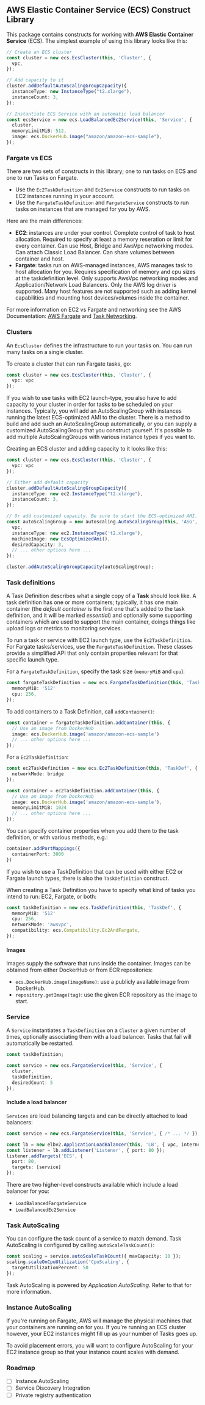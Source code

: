 ## AWS Elastic Container Service (ECS) Construct Library

This package contains constructs for working with **AWS Elastic Container
Service** (ECS). The simplest example of using this library looks like this:

```ts
// Create an ECS cluster
const cluster = new ecs.EcsCluster(this, 'Cluster', {
  vpc,
});

// Add capacity to it
cluster.addDefaultAutoScalingGroupCapacity({
  instanceType: new InstanceType("t2.xlarge"),
  instanceCount: 3,
});

// Instantiate ECS Service with an automatic load balancer
const ecsService = new ecs.LoadBalancedEc2Service(this, 'Service', {
  cluster,
  memoryLimitMiB: 512,
  image: ecs.DockerHub.image("amazon/amazon-ecs-sample"),
});
```

### Fargate vs ECS

There are two sets of constructs in this library; one to run tasks on ECS and
one to run Tasks on Fargate.

- Use the `Ec2TaskDefinition` and `Ec2Service` constructs to run tasks on EC2 instances running in your account.
- Use the `FargateTaskDefinition` and `FargateService` constructs to run tasks on
  instances that are managed for you by AWS.

Here are the main differences:

- **EC2**: instances are under your control. Complete control of task to host
  allocation. Required to specify at least a memory reseration or limit for
  every container. Can use Host, Bridge and AwsVpc networking modes. Can attach
  Classic Load Balancer. Can share volumes between container and host.
- **Fargate**: tasks run on AWS-managed instances, AWS manages task to host
  allocation for you. Requires specification of memory and cpu sizes at the
  taskdefinition level. Only supports AwsVpc networking modes and
  Application/Network Load Balancers. Only the AWS log driver is supported.
  Many host features are not supported such as adding kernel capabilities
  and mounting host devices/volumes inside the container.

For more information on EC2 vs Fargate and networking see the AWS Documentation:
[AWS Fargate](https://docs.aws.amazon.com/AmazonECS/latest/developerguide/AWS_Fargate.html) and
[Task Networking](https://docs.aws.amazon.com/AmazonECS/latest/developerguide/task-networking.html).

### Clusters

An `EcsCluster` defines the infrastructure to run your
tasks on. You can run many tasks on a single cluster.

To create a cluster that can run Fargate tasks, go:

```ts
const cluster = new ecs.EcsCluster(this, 'Cluster', {
  vpc: vpc
});
```

If you wish to use tasks with EC2 launch-type, you also have to add capacity to
your cluster in order for tasks to be scheduled on your instances.  Typically,
you will add an AutoScalingGroup with instances running the latest
ECS-optimized AMI to the cluster. There is a method to build and add such an
AutoScalingGroup automatically, or you can supply a customized AutoScalingGroup
that you construct yourself. It's possible to add multiple AutoScalingGroups
with various instance types if you want to.

Creating an ECS cluster and adding capacity to it looks like this:

```ts
const cluster = new ecs.EcsCluster(this, 'Cluster', {
  vpc: vpc
});

// Either add default capacity
cluster.addDefaultAutoScalingGroupCapacity({
  instanceType: new ec2.InstanceType("t2.xlarge"),
  instanceCount: 3,
});

// Or add customized capacity. Be sure to start the ECS-optimized AMI.
const autoScalingGroup = new autoscaling.AutoScalingGroup(this, 'ASG', {
  vpc,
  instanceType: new ec2.InstanceType('t2.xlarge'),
  machineImage: new EcsOptimizedAmi(),
  desiredCapacity: 3,
  // ... other options here ...
});

cluster.addAutoScalingGroupCapacity(autoScalingGroup);
```

### Task definitions
A Task Definition describes what a single copy of a **Task** should look like.
A task definition has one or more containers; typically, it has one
main container (the *default container* is the first one that's added
to the task definition, and it will be marked *essential*) and optionally
some supporting containers which are used to support the main container,
doings things like upload logs or metrics to monitoring services.

To run a task or service with EC2 launch type, use the `Ec2TaskDefinition`. For Fargate tasks/services, use the
`FargateTaskDefinition`. These classes provide a simplified API that only contain
properties relevant for that specific launch type.

For a `FargateTaskDefinition`, specify the task size (`memoryMiB` and `cpu`):

```ts
const fargateTaskDefinition = new ecs.FargateTaskDefinition(this, 'TaskDef', {
  memoryMiB: '512'
  cpu: 256,
});
```
To add containers to a Task Definition, call `addContainer()`:

```ts
const container = fargateTaskDefinition.addContainer(this, {
  // Use an image from DockerHub
  image: ecs.DockerHub.image('amazon/amazon-ecs-sample')
  // ... other options here ...
});
```

For a `Ec2TaskDefinition`:

```ts
const ec2TaskDefinition = new ecs.Ec2TaskDefinition(this, 'TaskDef', {
  networkMode: bridge
});

const container = ec2TaskDefinition.addContainer(this, {
  // Use an image from DockerHub
  image: ecs.DockerHub.image('amazon/amazon-ecs-sample'),
  memoryLimitMiB: 1024
  // ... other options here ...
});
```

You can specify container properties when you add them to the task definition, or with various methods, e.g.:

```ts
container.addPortMappings({
  containerPort: 3000
})
```

If you wish to use a TaskDefinition that can be used with either EC2 or Fargate launch types, there is also the `TaskDefinition` construct.

When creating a Task Definition you have to specify what kind of
tasks you intend to run: EC2, Fargate, or both:

```ts
const taskDefinition = new ecs.TaskDefinition(this, 'TaskDef', {
  memoryMiB: '512'
  cpu: 256,
  networkMode: 'awsvpc',
  compatibility: ecs.Compatibility.Ec2AndFargate,
});
```

#### Images

Images supply the software that runs inside the container. Images can be
obtained from either DockerHub or from ECR repositories:

* `ecs.DockerHub.image(imageName)`: use a publicly available image from
  DockerHub.
* `repository.getImage(tag)`: use the given ECR repository as the image
  to start.

### Service

A `Service` instantiates a `TaskDefinition` on a `Cluster` a given number of
times, optionally associating them with a load balancer. Tasks that fail will
automatically be restarted.

```ts
const taskDefinition;

const service = new ecs.FargateService(this, 'Service', {
  cluster,
  taskDefinition,
  desiredCount: 5
});
```

#### Include a load balancer

`Services` are load balancing targets and can be directly attached to load
balancers:

```ts
const service = new ecs.FargateService(this, 'Service', { /* ... */ });

const lb = new elbv2.ApplicationLoadBalancer(this, 'LB', { vpc, internetFacing: true });
const listener = lb.addListener('Listener', { port: 80 });
listener.addTargets('ECS', {
  port: 80,
  targets: [service]
});
```

There are two higher-level constructs available which include a load balancer for you:

* `LoadBalancedFargateService`
* `LoadBalancedEc2Service`

### Task AutoScaling

You can configure the task count of a service to match demand. Task AutoScaling is
configured by calling `autoScaleTaskCount()`:

```ts
const scaling = service.autoScaleTaskCount({ maxCapacity: 10 });
scaling.scaleOnCpuUtilization('CpuScaling', {
  targetUtilizationPercent: 50
});
```

Task AutoScaling is powered by *Application AutoScaling*. Refer to that for
more information.

### Instance AutoScaling

If you're running on Fargate, AWS will manage the physical machines that your
containers are running on for you. If you're running an ECS cluster however,
your EC2 instances might fill up as your number of Tasks goes up.

To avoid placement errors, you will want to configure AutoScaling for your
EC2 instance group so that your instance count scales with demand.

### Roadmap

- [ ] Instance AutoScaling
- [ ] Service Discovery Integration
- [ ] Private registry authentication